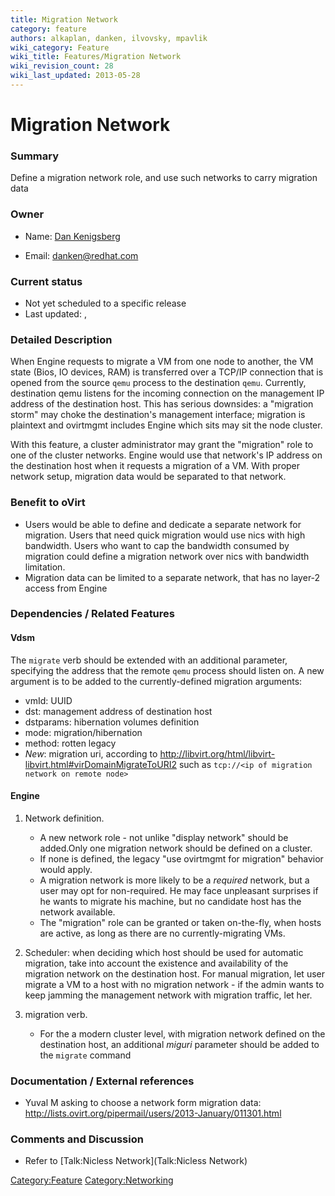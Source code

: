 ```yaml
---
title: Migration Network
category: feature
authors: alkaplan, danken, ilvovsky, mpavlik
wiki_category: Feature
wiki_title: Features/Migration Network
wiki_revision_count: 28
wiki_last_updated: 2013-05-28
---
```


# Migration Network

### Summary

Define a migration network role, and use such networks to carry migration data

### Owner

*   Name: [ Dan Kenigsberg](User:Danken)

<!-- -->

*   Email: <danken@redhat.com>

### Current status

*   Not yet scheduled to a specific release
*   Last updated: ,

### Detailed Description

When Engine requests to migrate a VM from one node to another, the VM state (Bios, IO devices, RAM) is transferred over a TCP/IP connection that is opened from the source `qemu` process to the destination `qemu`. Currently, destination qemu listens for the incoming connection on the management IP address of the destination host. This has serious downsides: a "migration storm" may choke the destination's management interface; migration is plaintext and ovirtmgmt includes Engine which sits may sit the node cluster.

With this feature, a cluster administrator may grant the "migration" role to one of the cluster networks. Engine would use that network's IP address on the destination host when it requests a migration of a VM. With proper network setup, migration data would be separated to that network.

### Benefit to oVirt

*   Users would be able to define and dedicate a separate network for migration. Users that need quick migration would use nics with high bandwidth. Users who want to cap the bandwidth consumed by migration could define a migration network over nics with bandwidth limitation.
*   Migration data can be limited to a separate network, that has no layer-2 access from Engine

### Dependencies / Related Features

#### Vdsm

The `migrate` verb should be extended with an additional parameter, specifying the address that the remote `qemu` process should listen on. A new argument is to be added to the currently-defined migration arguments:

*   vmId: UUID
*   dst: management address of destination host
*   dstparams: hibernation volumes definition
*   mode: migration/hibernation
*   method: rotten legacy
*   *New*: migration uri, according to <http://libvirt.org/html/libvirt-libvirt.html#virDomainMigrateToURI2> such as `tcp://<ip of migration network on remote node>`

#### Engine

1.  Network definition.
    -   A new network role - not unlike "display network" should be added.Only one migration network should be defined on a cluster.
    -   If none is defined, the legacy "use ovirtmgmt for migration" behavior would apply.
    -   A migration network is more likely to be a *required* network, but a user may opt for non-required. He may face unpleasant surprises if he wants to migrate his machine, but no candidate host has the network available.
    -   The "migration" role can be granted or taken on-the-fly, when hosts are active, as long as there are no currently-migrating VMs.

2.  Scheduler: when deciding which host should be used for automatic migration, take into account the existence and availability of the migration network on the destination host. For manual migration, let user migrate a VM to a host with no migration network - if the admin wants to keep jamming the management network with migration traffic, let her.
3.  migration verb.
    -   For the a modern cluster level, with migration network defined on the destination host, an additional *miguri* parameter should be added to the `migrate` command

### Documentation / External references

*   Yuval M asking to choose a network form migration data: <http://lists.ovirt.org/pipermail/users/2013-January/011301.html>

### Comments and Discussion

*   Refer to [Talk:Nicless Network](Talk:Nicless Network)

<Category:Feature> <Category:Networking>
